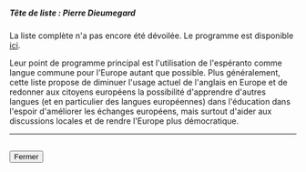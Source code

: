##### Tête de liste : Pierre Dieumegard

La liste complète n'a pas encore été dévoilée.
Le programme est disponible [ici](http://e-d-e.fr/Notre-programme).

Leur point de programme principal est l'utilisation de l'espéranto comme langue commune pour l'Europe autant que possible.
Plus généralement, cette liste propose de diminuer l'usage actuel de l'anglais en Europe et de redonner aux citoyens européens la possibilité d'apprendre d'autres langues (et en particulier des langues européennes) dans l'éducation dans l'espoir d'améliorer les échanges européens, mais surtout d'aider aux discussions locales et de rendre l'Europe plus démocratique.

<hr>
<h2><button class="btn btn-default btn-sm" onclick="edeclose()">Fermer</button></h2>
